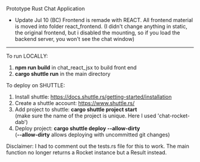 Prototype Rust Chat Application

- Update Jul 10 (BC)
  Frontend is remade with REACT. All frontend material is moved into folder react_frontend. (I didn't change anything in static, the original frontend, but i disabled the mounting, so if you load the backend server, you won't see the chat window)
  
---

To run LOCALLY: 
1. **npm run build** in chat_react_jsx to build front end
2. **cargo shuttle run** in the main directory 

To deploy on SHUTTLE:
1. Install shuttle: https://docs.shuttle.rs/getting-started/installation
2. Create a shuttle account: https://www.shuttle.rs/
3. Add project to shuttle: **cargo shuttle project start**  
   (make sure the name of the project is unique. Here I used 'chat-rocket-dab')
4. Deploy project: **cargo shuttle deploy --allow-dirty**  
   (**--allow-dirty** allows deploying with uncommitted git changes)

Disclaimer: I had to comment out the tests.rs file for this to work. The main function no longer returns a Rocket instance but a Result instead.
